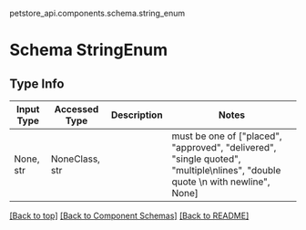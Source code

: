 petstore_api.components.schema.string_enum
# Schema StringEnum

## Type Info
Input Type | Accessed Type | Description | Notes
------------ | ------------- | ------------- | -------------
None, str | NoneClass, str |  | must be one of ["placed", "approved", "delivered", "single quoted", "multiple\nlines", "double quote \n with newline", None]

[[Back to top]](#top) [[Back to Component Schemas]](../../../README.md#Component-Schemas) [[Back to README]](../../../README.md)
